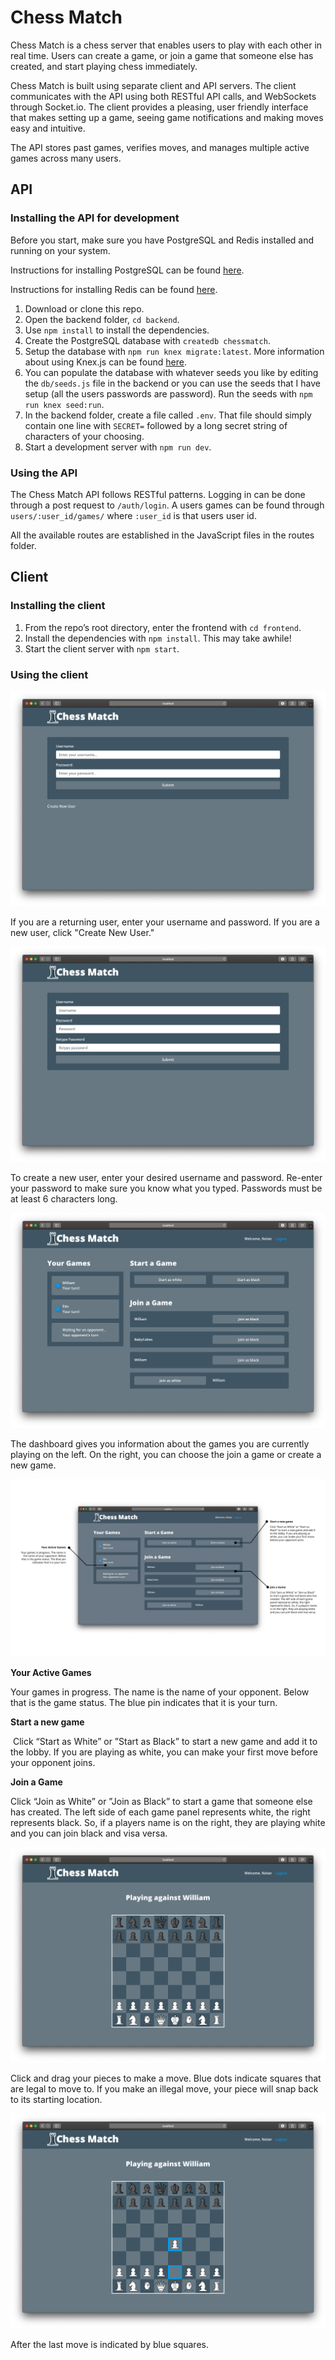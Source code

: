# Chess Match

Chess Match is a chess server that enables users to play with each other in real time. Users can create a game, or join a game that someone else has created, and start playing chess immediately.

Chess Match is built using separate client and API servers. The client communicates with the API using both RESTful API calls, and WebSockets through Socket.io.
The client provides a pleasing, user friendly interface that makes setting up a game, seeing game notifications and making moves easy and intuitive.

The API stores past games, verifies moves, and manages multiple active games across many users.

## API

### Installing the API for development

Before you start, make sure you have PostgreSQL and Redis installed and running on your system.

Instructions for installing PostgreSQL can be found [here](https://www.postgresql.org/download/).

Instructions for installing Redis can be found [here](https://redis.io/download).

1. Download or clone this repo.
2. Open the backend folder, `cd backend`.
3. Use `npm install` to install the dependencies.
4. Create the PostgreSQL database with `createdb chessmatch`.
5. Setup the database with `npm run knex migrate:latest`. More information about using Knex.js can be found [here](https://knexjs.org).
6. You can populate the database with whatever seeds you like by editing the `db/seeds.js` file in the backend or you can use the seeds that I have setup (all the users passwords are password). Run the seeds with `npm run knex seed:run`.
7. In the backend folder, create a file called `.env`. That file  should simply contain one line with `SECRET=` followed by a long secret string of characters of your choosing.
8. Start a development server with `npm run dev`.

### Using the API

The Chess Match API follows RESTful patterns. Logging in can be done through a post request to `/auth/login`. A users games can be found through `users/:user_id/games/` where `:user_id` is that users user id.

All the available routes are established in the JavaScript files in the routes folder.

## Client

### Installing the client

1. From the repo’s root directory, enter the frontend with `cd frontend`.
2. Install the dependencies with `npm install`. This may take awhile!
3. Start the client server with `npm start`.

### Using the client

![the login page](/img/login.png)

If you are a returning user, enter your username and password. If you are a new user, click "Create New User."

![the create user page](/img/create-user.png)

To create a new user, enter your desired username and password. Re-enter your password to make sure you know what you typed. Passwords must be at least 6 characters long.

![the dashboard](/img/dashboard.png)

The dashboard gives you information about the games you are currently playing on the left. On the right, you can choose the join a game or create a new game.

![the dashboard with labels](/img/dashboard-labeled.png)

**Your Active Games **

Your games in progress. The name is the name of your opponent. Below that is the game status. The blue pin indicates that it is your turn .

**Start a new game**

 Click “Start as White” or ”Start as Black” to start a new game and add it to the lobby. If you are playing as white, you can make your first move before your opponent joins. 

**Join a Game **

Click “Join as White” or ”Join as Black” to start a game that someone else has created. The left side of each game panel represents white, the right represents black. So, if a players name is on the right, they are playing white and you can join black and visa versa. 

![the board](/img/board.png)

Click and drag your pieces to make a move. Blue dots indicate squares that are legal to move to. If you make an illegal move, your piece will snap back to its starting location.

![the board after a move](/img/move.png)

After the last move is indicated by blue squares.
